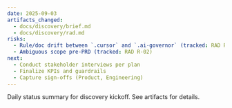```yaml
---
date: 2025-09-03
artifacts_changed:
  - docs/discovery/brief.md
  - docs/discovery/rad.md
risks:
  - Rule/doc drift between `.cursor` and `.ai-governor` (tracked: RAD R-01)
  - Ambiguous scope pre-PRD (tracked: RAD R-02)
next:
  - Conduct stakeholder interviews per plan
  - Finalize KPIs and guardrails
  - Capture sign-offs (Product, Engineering)
---
```


Daily status summary for discovery kickoff. See artifacts for details.

